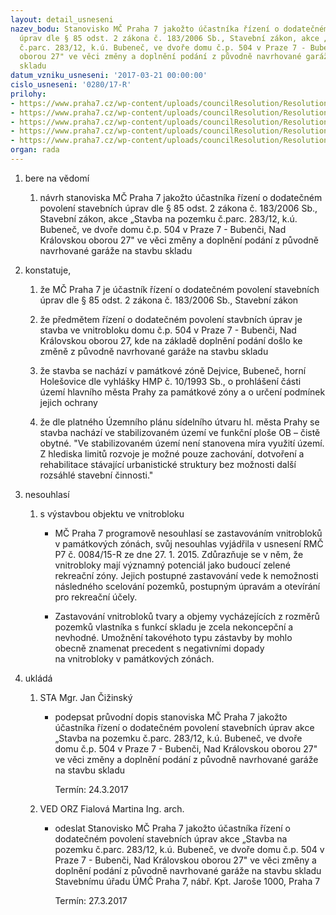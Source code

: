 ```yaml
---
layout: detail_usneseni
nazev_bodu: Stanovisko MČ Praha 7 jakožto účastníka řízení o dodatečném povolení stavebních
  úprav dle § 85 odst. 2 zákona č. 183/2006 Sb., Stavební zákon, akce „Stavba na pozemku
  č.parc. 283/12, k.ú. Bubeneč, ve dvoře domu č.p. 504 v Praze 7 - Bubenči, Nad Královskou
  oborou 27" ve věci změny a doplnění podání z původně navrhované garáže na stavbu
  skladu
datum_vzniku_usneseni: '2017-03-21 00:00:00'
cislo_usneseni: '0280/17-R'
prilohy:
- https://www.praha7.cz/wp-content/uploads/councilResolution/Resolutions/28595/export/p1_duvod~182329.doc
- https://www.praha7.cz/wp-content/uploads/councilResolution/Resolutions/28595/export/c2_Navrh_pruvodniho_dopisu_Stavbyvevnitrobloku_Nad_Kralovskou_oborou_27~182328.doc
- https://www.praha7.cz/wp-content/uploads/councilResolution/Resolutions/28595/export/c3pozvankadoplnenipodani~182327.pdf
- https://www.praha7.cz/wp-content/uploads/councilResolution/Resolutions/28595/export/usn0084_15~182325.pdf
- https://www.praha7.cz/wp-content/uploads/councilResolution/Resolutions/28595/export/export~296447.pdf
organ: rada
---
```

<ol class="urzList_view" id="urzList">
<li id="" class="urzClass1"><span name="1">bere na vědomí</span> 
<ol class="urzOlClass">
<li id="" class="urzClass2" style="TEXT-ALIGN: left"><span><p>návrh stanoviska MČ Praha 7 jakožto účastníka&nbsp;řízení o dodatečném povolení stavebních úprav dle § 85 odst. 2 zákona č. 183/2006 Sb., Stavební zákon, akce „Stavba na pozemku č.parc. 283/12, k.ú. Bubeneč, ve dvoře domu č.p. 504 v Praze 7 - Bubenči, Nad Královskou oborou 27" ve věci změny a doplnění podání z původně navrhované garáže na stavbu skladu</p></span></li></ol></li>
<li id="" class="urzClass1"><span name="50">konstatuje,</span> 
<ol class="urzOlClass">
<li id="" class="urzClass2" style="TEXT-ALIGN: left"><span><p>že MČ Praha 7 je&nbsp;účastník řízení o dodatečném povolení&nbsp;stavebních úprav dle § 85 odst. 2 zákona č. 183/2006 Sb., Stavební zákon</p></span></li>
<li id="" class="urzClass2" style="TEXT-ALIGN: left"><span><p>že předmětem řízení o dodatečném povolení stavbních úprav&nbsp;je stavba ve&nbsp;vnitrobloku domu č.p. 504 v Praze 7 - Bubenči, Nad Královskou oborou 27, kde&nbsp;na základě doplnění podání došlo ke změně&nbsp;z původně navrhované garáže na stavbu skladu</p></span></li>
<li id="" class="urzClass2" style="TEXT-ALIGN: left"><span><p>že stavba se nachází v památkové zóně Dejvice, Bubeneč, horní Holešovice dle vyhlášky HMP č. 10/1993 Sb., o prohlášení části území hlavního města Prahy za památkové zóny a o určení podmínek jejich ochrany</p></span></li>
<li id="" class="urzClass2" style="TEXT-ALIGN: left"><span><p>že dle platného Územního plánu sídelního útvaru hl. města Prahy se stavba nachází ve stabilizovaném území ve funkční ploše OB – čistě obytné. "Ve stabilizovaném území není stanovena míra využití území. Z hlediska limitů rozvoje je možné pouze zachování, dotvoření a rehabilitace stávající urbanistické struktury bez možnosti další rozsáhlé stavební činnosti."</p></span></li></ol></li>
<li id="" class="urzClass1"><span name="11">nesouhlasí</span> 
<ol class="urzOlClass">
<li id="" class="urzClass2" style="TEXT-ALIGN: left"><span><p>s výstavbou objektu ve vnitrobloku</p></span>
<ul class="urzUlClass">
<li id="" class="urzClass3" style="TEXT-ALIGN: left"><span><p>MČ Praha 7 programově nesouhlasí se zastavováním vnitrobloků v památkových zónách, svůj nesouhlas vyjádřila v usnesení RMČ P7 č. 0084/15-R ze dne 27. 1. 2015. Zdůrazňuje se v něm, že vnitrobloky mají významný potenciál jako budoucí zelené rekreační zóny. Jejich postupné zastavování vede k nemožnosti následného scelování pozemků, postupným úpravám a otevírání pro rekreační účely.</p></span></li>
<li id="" class="urzClass3" style="TEXT-ALIGN: left"><span><p>Zastavování vnitrobloků tvary a objemy vycházejících z rozměrů pozemků vlastníka&nbsp;s funkcí skladu je zcela nekoncepční a nevhodné. Umožnění takovéhoto typu&nbsp;zástavby by mohlo obecně znamenat precedent s&nbsp;negativními&nbsp;dopady na&nbsp;vnitrobloky v památkových zónách.</p></span></li></ul></li></ol></li><li class="urzClass1" id="urzUkoly"><span name="1">ukládá</span><ol class="urzOlClass"><li class="urzClass2"><span><p>STA Mgr. Jan Čižinský</p></span><ul class="urzUlClass"><li class="urzClass3"><span><p>podepsat průvodní dopis stanoviska MČ Praha 7 jakožto účastníka řízení o dodatečném povolení stavebních úprav akce „Stavba na pozemku č.parc. 283/12, k.ú. Bubeneč, ve dvoře domu č.p. 504 v Praze 7 - Bubenči, Nad Královskou oborou 27" ve věci změny a doplnění podání z původně navrhované garáže na stavbu skladu</p></span><span class="urzUkolTermin">  Termín:&nbsp;24.3.2017</span></li></ul></li><li class="urzClass2"><span><p>VED ORZ Fialová Martina Ing. arch.</p></span><ul class="urzUlClass"><li class="urzClass3"><span><p>odeslat Stanovisko MČ Praha 7 jakožto účastníka řízení o dodatečném povolení stavebních úprav akce „Stavba na pozemku č.parc. 283/12, k.ú. Bubeneč, ve dvoře domu č.p. 504 v Praze 7 - Bubenči, Nad Královskou oborou 27" ve věci změny a doplnění podání z původně navrhované garáže na stavbu skladu Stavebnímu úřadu ÚMČ Praha 7, nábř. Kpt. Jaroše 1000, Praha 7</p></span><span class="urzUkolTermin">  Termín:&nbsp;27.3.2017</span></li></ul></li></ol></li>
</ol>